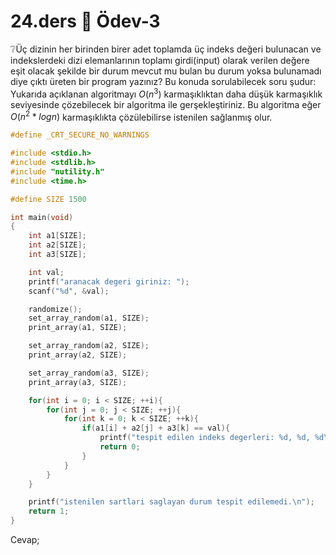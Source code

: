 # 24.ders 📖 Ödev-3

❔Üç dizinin her birinden birer adet toplamda üç indeks değeri bulunacan ve indekslerdeki dizi elemanlarının toplamı girdi(input) olarak verilen değere eşit olacak şekilde bir durum mevcut mu bulan bu durum yoksa bulunamadı diye çıktı üreten bir program yazınız?
Bu konuda sorulabilecek soru şudur: Yukarıda açıklanan algoritmayı $O(n^3)$ karmaşıklıktan daha düşük karmaşıklık seviyesinde çözebilecek bir algoritma ile gerşekleştiriniz. Bu algoritma eğer $O(n^2 * logn)$ karmaşıklıkta çözülebilirse istenilen sağlanmış olur.
```C
#define _CRT_SECURE_NO_WARNINGS

#include <stdio.h>
#include <stdlib.h>
#include "nutility.h"
#include <time.h>

#define SIZE 1500

int main(void)
{
    int a1[SIZE];
    int a2[SIZE];
    int a3[SIZE];

    int val;
    printf("aranacak degeri giriniz: ");
    scanf("%d", &val);

    randomize();
    set_array_random(a1, SIZE);
    print_array(a1, SIZE);

    set_array_random(a2, SIZE);
    print_array(a2, SIZE);

    set_array_random(a3, SIZE);
    print_array(a3, SIZE);

    for(int i = 0; i < SIZE; ++i){
        for(int j = 0; j < SIZE; ++j){
            for(int k = 0; k < SIZE; ++k){
                if(a1[i] + a2[j] + a3[k] == val){
                    printf("tespit edilen indeks degerleri: %d, %d, %d\n", i, j, k);
                    return 0;
                }
            }
        }
    }

    printf("istenilen sartlari saglayan durum tespit edilemedi.\n");
    return 1;
}
```

Cevap;

